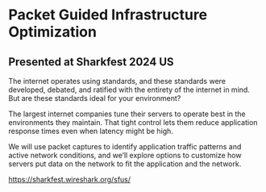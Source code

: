 # Packet Guided Infrastructure Optimization

## Presented at Sharkfest 2024 US

The internet operates using standards, and these standards were developed, debated, and ratified with the entirety of the internet in mind. But are these standards ideal for your environment?

The largest internet companies tune their servers to operate best in the environments they maintain. That tight control lets them reduce application response times even when latency might be high.

We will use packet captures to identify application traffic patterns and active network conditions, and we’ll explore options to customize how servers put data on the network to fit the application and the network.

https://sharkfest.wireshark.org/sfus/
